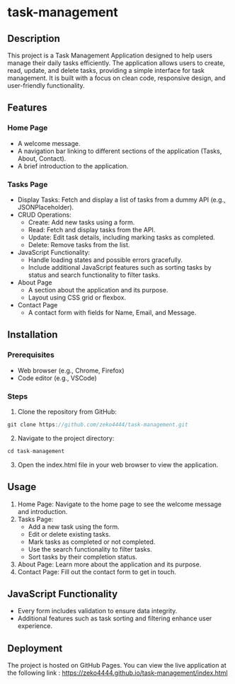 # task-management
## Description
This project is a Task Management Application designed to help users manage their daily tasks efficiently. The application allows users to create, read, update, and delete tasks, providing a simple interface for task management. It is built with a focus on clean code, responsive design, and user-friendly functionality.

## Features
### Home Page
- A welcome message.
- A navigation bar linking to different sections of the application (Tasks, About, Contact).
- A brief introduction to the application.
### Tasks Page
- Display Tasks: Fetch and display a list of tasks from a dummy API (e.g., JSONPlaceholder).
- CRUD Operations:
  - Create: Add new tasks using a form.
  - Read: Fetch and display tasks from the API.
  - Update: Edit task details, including marking tasks as completed.
  - Delete: Remove tasks from the list.
- JavaScript Functionality:
  - Handle loading states and possible errors gracefully.
  - Include additional JavaScript features such as sorting tasks by status and search functionality to filter tasks.
- About Page
  - A section about the application and its purpose.
  - Layout using CSS grid or flexbox.
- Contact Page
  - A contact form with fields for Name, Email, and Message.

## Installation
### Prerequisites
- Web browser (e.g., Chrome, Firefox)
- Code editor (e.g., VSCode)
### Steps
1. Clone the repository from GitHub:
```js
git clone https://github.com/zeko4444/task-management.git
```
2. Navigate to the project directory:
```js
cd task-management
```
3. Open the index.html file in your web browser to view the application.
## Usage
1. Home Page: Navigate to the home page to see the welcome message and introduction.
2. Tasks Page:
   - Add a new task using the form.
   - Edit or delete existing tasks.
   - Mark tasks as completed or not completed.
   - Use the search functionality to filter tasks.
   - Sort tasks by their completion status.
3. About Page: Learn more about the application and its purpose.
4. Contact Page: Fill out the contact form to get in touch.

## JavaScript Functionality
- Every form includes validation to ensure data integrity.
- Additional features such as task sorting and filtering enhance user experience.

## Deployment
The project is hosted on GitHub Pages. You can view the live application at the following link : https://zeko4444.github.io/task-management/index.html
